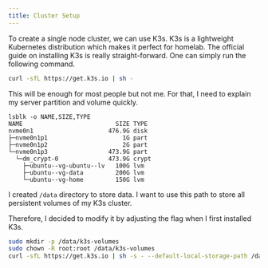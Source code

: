 ```yaml
---
title: Cluster Setup
---
```


To create a single node cluster, we can use K3s. K3s is a lightweight Kubernetes distribution which makes it perfect for homelab. The official guide on installing K3s is really straight-forward. One can simply run the following command.

```bash
curl -sfL https://get.k3s.io | sh -
```

This will be enough for most people but not me. For that, I need to explain my server partition and volume quickly.

```text
lsblk -o NAME,SIZE,TYPE
NAME                          SIZE TYPE
nvme0n1                     476.9G disk
├─nvme0n1p1                     1G part
├─nvme0n1p2                     2G part
└─nvme0n1p3                 473.9G part
  └─dm_crypt-0              473.9G crypt
    ├─ubuntu--vg-ubuntu--lv   100G lvm
    ├─ubuntu--vg-data         200G lvm
    └─ubuntu--vg-home         150G lvm
```

I created `/data` directory to store data. I want to use this path to store all persistent volumes of my K3s cluster.

Therefore, I decided to modify it by adjusting the flag when I first installed K3s.

```bash
sudo mkdir -p /data/k3s-volumes
sudo chown -R root:root /data/k3s-volumes
curl -sfL https://get.k3s.io | sh -s - --default-local-storage-path /data/k3s-volumes
```
